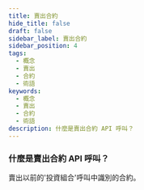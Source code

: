 ```yaml
---
title: 賣出合約
hide_title: false
draft: false
sidebar_label: 賣出合約
sidebar_position: 4
tags:
  - 概念
  - 賣出
  - 合約
  - 術語
keywords:
  - 概念
  - 賣出
  - 合約
  - 術語
description: 什麼是賣出合約 API 呼叫？
---
```


### 什麼是賣出合約 API 呼叫？

賣出以前的'投資組合'呼叫中識別的合約。
